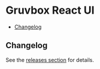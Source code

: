 <!-- markdownlint-disable line-length -->

# Gruvbox React UI

<!-- vim-markdown-toc GFM -->

* [Changelog](#changelog)

<!-- vim-markdown-toc -->

## Changelog

See the [releases section](https://github.com/asd-xiv/gruvbox-react/releases) for details.

